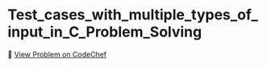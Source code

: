 # Test_cases_with_multiple_types_of_input_in_C_Problem_Solving

🔗 [View Problem on CodeChef](https://www.codechef.com/learn/course/cpp-beginner-v2-p1/BP00BC02_V2/problems/GSCV211)
